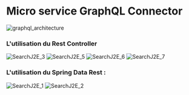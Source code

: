 # Micro service GraphQL Connector

![graphql_architecture](https://github.com/Musta1Pha/MicroService_GraphQL/assets/91842692/4f7680fe-3bce-4e75-889f-53b008af6a9a)

<h3>L'utilisation du Rest Controller</h3>

![SearchJ2E_3](https://github.com/Musta1Pha/MicroService_GraphQL/assets/91842692/e404a29e-3809-429b-98f8-69019a649edd)
![SearchJ2E_5](https://github.com/Musta1Pha/MicroService_GraphQL/assets/91842692/be0fb79e-1c8b-4da2-8cfe-037e42a95e5b)
![SearchJ2E_6](https://github.com/Musta1Pha/MicroService_GraphQL/assets/91842692/2244d601-f0a5-4867-888e-ab4ba0921150)
![SearchJ2E_7](https://github.com/Musta1Pha/MicroService_GraphQL/assets/91842692/eb37282d-9a8e-423f-b65e-138926d1a70a)

<h3>L'utilisation du <strong>Spring Data Rest</strong> : </h3>

![SearchJ2E_1](https://github.com/Musta1Pha/MicroService_GraphQL/assets/91842692/02f0ed25-4399-4a85-bfb1-6c7c8277b20f)
![SearchJ2E_2](https://github.com/Musta1Pha/MicroService_GraphQL/assets/91842692/260a5878-12f4-476d-8c9c-6cf88d1ffe9d)



